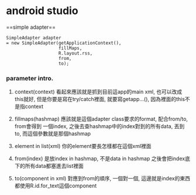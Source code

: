 # android studio

==simple adapter==


```
SimpleAdapter adapter 
= new SimpleAdapter(getApplicationContext(), 
                    fillMaps, 
                    R.layout.rss, 
                    from, 
                    to);
```
### parameter intro.
1. context(context)
看起來應該就是抓到目前這app的main xml, 也可以改成this就好, 
但是你要是寫在try/catch裡面, 就要寫getapp...(), 因為裡面的this不是指context

2. fillmaps(hashmap)
應該就是這個adapter class要求的format, 配合from/to, from會得到
一個index, 之後去查hashmap中的index對到的所有data, 丟到to, 
而這個參數就是那個hashmap

3. element in list(xml)
你的element要長怎樣都在這個xml裡面

4. from(index)
是放index in hashmap,  不是data in hashmap
之後會把index底下的所有data都塞進去list裡面
5. to(component in xml)
對應到from的順序, 一個對一個, 這邊就是index的東西都使用R.id.for_text這個component

